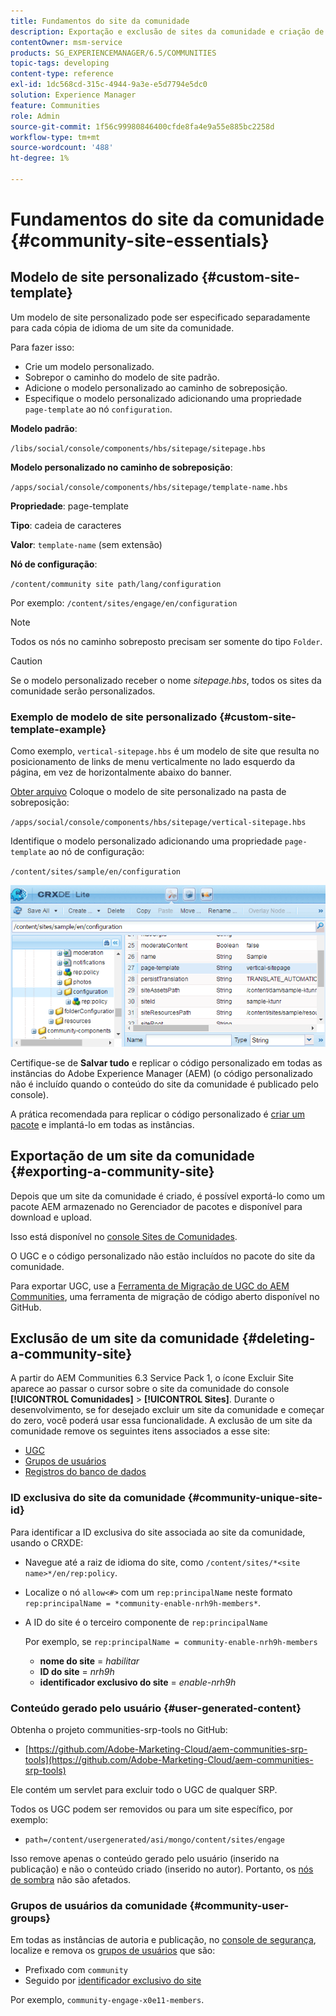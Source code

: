 ```yaml
---
title: Fundamentos do site da comunidade
description: Exportação e exclusão de sites da comunidade e criação de modelos de site personalizados
contentOwner: msm-service
products: SG_EXPERIENCEMANAGER/6.5/COMMUNITIES
topic-tags: developing
content-type: reference
exl-id: 1dc568cd-315c-4944-9a3e-e5d7794e5dc0
solution: Experience Manager
feature: Communities
role: Admin
source-git-commit: 1f56c99980846400cfde8fa4e9a55e885bc2258d
workflow-type: tm+mt
source-wordcount: '488'
ht-degree: 1%

---
```


# Fundamentos do site da comunidade {#community-site-essentials}

## Modelo de site personalizado {#custom-site-template}

Um modelo de site personalizado pode ser especificado separadamente para cada cópia de idioma de um site da comunidade.

Para fazer isso:

* Crie um modelo personalizado.
* Sobrepor o caminho do modelo de site padrão.
* Adicione o modelo personalizado ao caminho de sobreposição.
* Especifique o modelo personalizado adicionando uma propriedade `page-template` ao nó `configuration`.

**Modelo padrão**:

`/libs/social/console/components/hbs/sitepage/sitepage.hbs`

**Modelo personalizado no caminho de sobreposição**:

`/apps/social/console/components/hbs/sitepage/template-name.hbs`

**Propriedade**: page-template

**Tipo**: cadeia de caracteres

**Valor**: `template-name` (sem extensão)

**Nó de configuração**:

`/content/community site path/lang/configuration`

Por exemplo: `/content/sites/engage/en/configuration`

>[!NOTE]
>
>Todos os nós no caminho sobreposto precisam ser somente do tipo `Folder`.

>[!CAUTION]
>
>Se o modelo personalizado receber o nome *sitepage.hbs*, todos os sites da comunidade serão personalizados.

### Exemplo de modelo de site personalizado {#custom-site-template-example}

Como exemplo, `vertical-sitepage.hbs` é um modelo de site que resulta no posicionamento de links de menu verticalmente no lado esquerdo da página, em vez de horizontalmente abaixo do banner.

[Obter arquivo](assets/vertical-sitepage.hbs)
Coloque o modelo de site personalizado na pasta de sobreposição:

`/apps/social/console/components/hbs/sitepage/vertical-sitepage.hbs`

Identifique o modelo personalizado adicionando uma propriedade `page-template` ao nó de configuração:

`/content/sites/sample/en/configuration`

![crxde-siteconfiguration](assets/crxde-siteconfiguration.png)

Certifique-se de **Salvar tudo** e replicar o código personalizado em todas as instâncias do Adobe Experience Manager (AEM) (o código personalizado não é incluído quando o conteúdo do site da comunidade é publicado pelo console).

A prática recomendada para replicar o código personalizado é [criar um pacote](../../help/sites-administering/package-manager.md#creating-a-new-package) e implantá-lo em todas as instâncias.

## Exportação de um site da comunidade {#exporting-a-community-site}

Depois que um site da comunidade é criado, é possível exportá-lo como um pacote AEM armazenado no Gerenciador de pacotes e disponível para download e upload.

Isso está disponível no [console Sites de Comunidades](sites-console.md#exporting-the-site).

O UGC e o código personalizado não estão incluídos no pacote do site da comunidade.

Para exportar UGC, use a [Ferramenta de Migração de UGC do AEM Communities](https://github.com/Adobe-Marketing-Cloud/aem-communities-ugc-migration), uma ferramenta de migração de código aberto disponível no GitHub.

## Exclusão de um site da comunidade {#deleting-a-community-site}

A partir do AEM Communities 6.3 Service Pack 1, o ícone Excluir Site aparece ao passar o cursor sobre o site da comunidade do console **[!UICONTROL Comunidades]** > **[!UICONTROL Sites]**. Durante o desenvolvimento, se for desejado excluir um site da comunidade e começar do zero, você poderá usar essa funcionalidade. A exclusão de um site da comunidade remove os seguintes itens associados a esse site:

* [UGC](#user-generated-content)
* [Grupos de usuários](#community-user-groups)
* [Registros do banco de dados](#database-records)

### ID exclusiva do site da comunidade {#community-unique-site-id}

Para identificar a ID exclusiva do site associada ao site da comunidade, usando o CRXDE:

* Navegue até a raiz de idioma do site, como `/content/sites/*<site name>*/en/rep:policy`.

* Localize o nó `allow<#>` com um `rep:principalName` neste formato `rep:principalName = *community-enable-nrh9h-members*`.

* A ID do site é o terceiro componente de `rep:principalName`

  Por exemplo, se `rep:principalName = community-enable-nrh9h-members`

   * **nome do site** = *habilitar*
   * **ID do site** = *nrh9h*
   * **identificador exclusivo do site** = *enable-nrh9h*

### Conteúdo gerado pelo usuário {#user-generated-content}

Obtenha o projeto communities-srp-tools no GitHub:

* [https://github.com/Adobe-Marketing-Cloud/aem-communities-srp-tools](https://github.com/Adobe-Marketing-Cloud/aem-communities-srp-tools)

Ele contém um servlet para excluir todo o UGC de qualquer SRP.

Todos os UGC podem ser removidos ou para um site específico, por exemplo:

* `path=/content/usergenerated/asi/mongo/content/sites/engage`

Isso remove apenas o conteúdo gerado pelo usuário (inserido na publicação) e não o conteúdo criado (inserido no autor). Portanto, os [nós de sombra](srp.md#shadownodes) não são afetados.

### Grupos de usuários da comunidade {#community-user-groups}

Em todas as instâncias de autoria e publicação, no [console de segurança](../../help/sites-administering/security.md), localize e remova os [grupos de usuários](users.md) que são:

* Prefixado com `community`
* Seguido por [identificador exclusivo do site](#community-unique-site-id)

Por exemplo, `community-engage-x0e11-members`.
